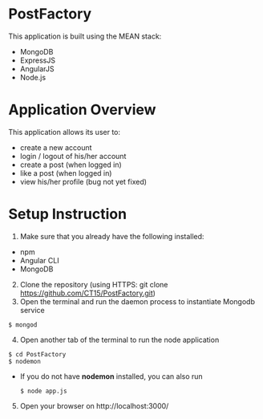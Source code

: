 # PostFactory

This application is built using the MEAN stack:
* MongoDB
* ExpressJS
* AngularJS
* Node.js

# Application Overview

This application allows its user to:
* create a new account
* login / logout of his/her account
* create a post (when logged in)
* like a post (when logged in)
* view his/her profile (bug not yet fixed)

# Setup Instruction

1. Make sure that you already have the following installed:
  * npm
  * Angular CLI
  * MongoDB
2. Clone the repository (using HTTPS: git clone https://github.com/CT15/PostFactory.git)
3. Open the terminal and run the daemon process to instantiate Mongodb service
  ```shell
  $ mongod
  ```
4. Open another tab of the terminal to run the node application
  ```shell
  $ cd PostFactory
  $ nodemon
  ```
* If you do not have **nodemon** installed, you can also run
  ```shell
  $ node app.js
  ```
5. Open your browser on http://localhost:3000/
